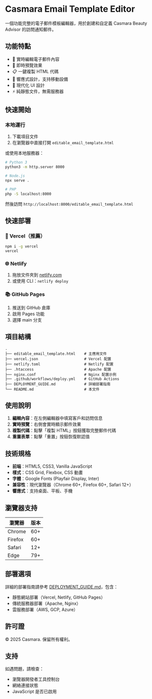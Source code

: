 # Casmara Email Template Editor

一個功能完整的電子郵件模板編輯器，用於創建和自定義 Casmara Beauty Advisor 的訪問通知郵件。

## 功能特點

- 📝 實時編輯電子郵件內容
- 👀 即時預覽效果
- 📋 一鍵複製 HTML 代碼
- 📱 響應式設計，支持移動設備
- 🎨 現代化 UI 設計
- ⚡ 純靜態文件，無需服務器

## 快速開始

### 本地運行

1. 下載項目文件
2. 在瀏覽器中直接打開 `editable_email_template.html`

或使用本地服務器：
```bash
# Python 3
python3 -m http.server 8000

# Node.js
npx serve .

# PHP
php -S localhost:8000
```

然後訪問 `http://localhost:8000/editable_email_template.html`

## 快速部署

### 🚀 Vercel（推薦）
```bash
npm i -g vercel
vercel
```

### 🌐 Netlify
1. 拖放文件夾到 [netlify.com](https://netlify.com)
2. 或使用 CLI：`netlify deploy`

### 📚 GitHub Pages
1. 推送到 GitHub 倉庫
2. 啟用 Pages 功能
3. 選擇 main 分支

## 項目結構

```
.
├── editable_email_template.html    # 主應用文件
├── vercel.json                     # Vercel 配置
├── netlify.toml                    # Netlify 配置
├── .htaccess                       # Apache 配置
├── nginx.conf                      # Nginx 配置示例
├── .github/workflows/deploy.yml    # GitHub Actions
├── DEPLOYMENT_GUIDE.md             # 詳細部署指南
└── README.md                       # 本文件
```

## 使用說明

1. **編輯內容**：在左側編輯器中填寫客戶和訪問信息
2. **實時預覽**：右側會實時顯示郵件效果
3. **複製代碼**：點擊「複製 HTML」按鈕獲取完整郵件代碼
4. **重置表單**：點擊「重置」按鈕恢復默認值

## 技術規格

- **前端**：HTML5, CSS3, Vanilla JavaScript
- **樣式**：CSS Grid, Flexbox, CSS 動畫
- **字體**：Google Fonts (Playfair Display, Inter)
- **兼容性**：現代瀏覽器（Chrome 60+, Firefox 60+, Safari 12+）
- **響應式**：支持桌面、平板、手機

## 瀏覽器支持

| 瀏覽器 | 版本 |
|--------|------|
| Chrome | 60+ |
| Firefox | 60+ |
| Safari | 12+ |
| Edge | 79+ |

## 部署選項

詳細的部署指南請參考 [DEPLOYMENT_GUIDE.md](DEPLOYMENT_GUIDE.md)，包含：

- 靜態網站部署（Vercel, Netlify, GitHub Pages）
- 傳統服務器部署（Apache, Nginx）
- 雲服務部署（AWS, GCP, Azure）

## 許可證

© 2025 Casmara. 保留所有權利。

## 支持

如遇問題，請檢查：
- 瀏覽器開發者工具控制台
- 網絡連接狀態
- JavaScript 是否已啟用